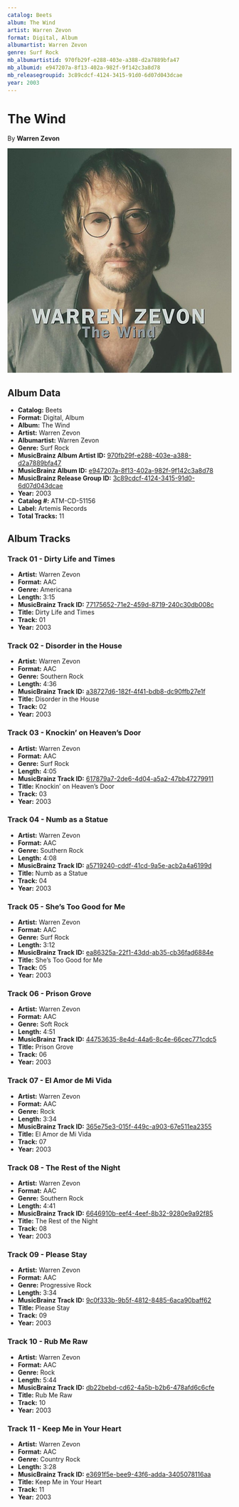 ```yaml
---
catalog: Beets
album: The Wind
artist: Warren Zevon
format: Digital, Album
albumartist: Warren Zevon
genre: Surf Rock
mb_albumartistid: 970fb29f-e288-403e-a388-d2a7889bfa47
mb_albumid: e947207a-8f13-402a-982f-9f142c3a8d78
mb_releasegroupid: 3c89cdcf-4124-3415-91d0-6d07d043dcae
year: 2003
---
```


# The Wind

By **Warren Zevon**

![](../../assets/beetscovers/Warren_Zevon-The_Wind.jpg)

## Album Data

- **Catalog:** Beets
- **Format:** Digital, Album
- **Album:** The Wind
- **Artist:** Warren Zevon
- **Albumartist:** Warren Zevon
- **Genre:** Surf Rock
- **MusicBrainz Album Artist ID:** [970fb29f-e288-403e-a388-d2a7889bfa47](https://musicbrainz.org/artist/970fb29f-e288-403e-a388-d2a7889bfa47)
- **MusicBrainz Album ID:** [e947207a-8f13-402a-982f-9f142c3a8d78](https://musicbrainz.org/release/e947207a-8f13-402a-982f-9f142c3a8d78)
- **MusicBrainz Release Group ID:** [3c89cdcf-4124-3415-91d0-6d07d043dcae](https://musicbrainz.org/release-group/3c89cdcf-4124-3415-91d0-6d07d043dcae)
- **Year:** 2003
- **Catalog #:** ATM-CD-51156
- **Label:** Artemis Records
- **Total Tracks:** 11

## Album Tracks

### Track 01 - Dirty Life and Times

- **Artist:** Warren Zevon
- **Format:** AAC
- **Genre:** Americana
- **Length:** 3:15
- **MusicBrainz Track ID:** [77175652-71e2-459d-8719-240c30db008c](https://musicbrainz.org/recording/77175652-71e2-459d-8719-240c30db008c)
- **Title:** Dirty Life and Times
- **Track:** 01
- **Year:** 2003

### Track 02 - Disorder in the House

- **Artist:** Warren Zevon
- **Format:** AAC
- **Genre:** Southern Rock
- **Length:** 4:36
- **MusicBrainz Track ID:** [a38727d6-182f-4f41-bdb8-dc90ffb27e1f](https://musicbrainz.org/recording/a38727d6-182f-4f41-bdb8-dc90ffb27e1f)
- **Title:** Disorder in the House
- **Track:** 02
- **Year:** 2003

### Track 03 - Knockin’ on Heaven’s Door

- **Artist:** Warren Zevon
- **Format:** AAC
- **Genre:** Surf Rock
- **Length:** 4:05
- **MusicBrainz Track ID:** [617879a7-2de6-4d04-a5a2-47bb47279911](https://musicbrainz.org/recording/617879a7-2de6-4d04-a5a2-47bb47279911)
- **Title:** Knockin’ on Heaven’s Door
- **Track:** 03
- **Year:** 2003

### Track 04 - Numb as a Statue

- **Artist:** Warren Zevon
- **Format:** AAC
- **Genre:** Southern Rock
- **Length:** 4:08
- **MusicBrainz Track ID:** [a5719240-cddf-41cd-9a5e-acb2a4a6199d](https://musicbrainz.org/recording/a5719240-cddf-41cd-9a5e-acb2a4a6199d)
- **Title:** Numb as a Statue
- **Track:** 04
- **Year:** 2003

### Track 05 - She’s Too Good for Me

- **Artist:** Warren Zevon
- **Format:** AAC
- **Genre:** Surf Rock
- **Length:** 3:12
- **MusicBrainz Track ID:** [ea86325a-22f1-43dd-ab35-cb36fad6884e](https://musicbrainz.org/recording/ea86325a-22f1-43dd-ab35-cb36fad6884e)
- **Title:** She’s Too Good for Me
- **Track:** 05
- **Year:** 2003

### Track 06 - Prison Grove

- **Artist:** Warren Zevon
- **Format:** AAC
- **Genre:** Soft Rock
- **Length:** 4:51
- **MusicBrainz Track ID:** [44753635-8e4d-44a6-8c4e-66cec771cdc5](https://musicbrainz.org/recording/44753635-8e4d-44a6-8c4e-66cec771cdc5)
- **Title:** Prison Grove
- **Track:** 06
- **Year:** 2003

### Track 07 - El Amor de Mi Vida

- **Artist:** Warren Zevon
- **Format:** AAC
- **Genre:** Rock
- **Length:** 3:34
- **MusicBrainz Track ID:** [365e75e3-015f-449c-a903-67e511ea2355](https://musicbrainz.org/recording/365e75e3-015f-449c-a903-67e511ea2355)
- **Title:** El Amor de Mi Vida
- **Track:** 07
- **Year:** 2003

### Track 08 - The Rest of the Night

- **Artist:** Warren Zevon
- **Format:** AAC
- **Genre:** Southern Rock
- **Length:** 4:41
- **MusicBrainz Track ID:** [6646910b-eef4-4eef-8b32-9280e9a92f85](https://musicbrainz.org/recording/6646910b-eef4-4eef-8b32-9280e9a92f85)
- **Title:** The Rest of the Night
- **Track:** 08
- **Year:** 2003

### Track 09 - Please Stay

- **Artist:** Warren Zevon
- **Format:** AAC
- **Genre:** Progressive Rock
- **Length:** 3:34
- **MusicBrainz Track ID:** [9c0f333b-9b5f-4812-8485-6aca90baff62](https://musicbrainz.org/recording/9c0f333b-9b5f-4812-8485-6aca90baff62)
- **Title:** Please Stay
- **Track:** 09
- **Year:** 2003

### Track 10 - Rub Me Raw

- **Artist:** Warren Zevon
- **Format:** AAC
- **Genre:** Rock
- **Length:** 5:44
- **MusicBrainz Track ID:** [db22bebd-cd62-4a5b-b2b6-478afd6c6cfe](https://musicbrainz.org/recording/db22bebd-cd62-4a5b-b2b6-478afd6c6cfe)
- **Title:** Rub Me Raw
- **Track:** 10
- **Year:** 2003

### Track 11 - Keep Me in Your Heart

- **Artist:** Warren Zevon
- **Format:** AAC
- **Genre:** Country Rock
- **Length:** 3:28
- **MusicBrainz Track ID:** [e3691f5e-bee9-43f6-adda-3405078116aa](https://musicbrainz.org/recording/e3691f5e-bee9-43f6-adda-3405078116aa)
- **Title:** Keep Me in Your Heart
- **Track:** 11
- **Year:** 2003

